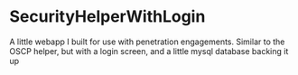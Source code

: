 # SecurityHelperWithLogin
A little webapp I built for use with penetration engagements.  Similar to the OSCP helper, but with a login screen, and a little mysql database backing it up
